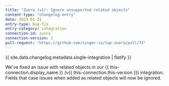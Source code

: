 ```yaml
---
title: "Zuora (v1): Ignore unsupported related objects"
content-type: "changelog-entry"
date: 2023-01-31
entry-type: bug-fix
entry-category: integration
connection-id: zuora
connection-version: 1
pull-request: "https://github.com/singer-io/tap-zuora/pull/73"
---
```

{{ site.data.changelog.metadata.single-integration | flatify }}

We've fixed an issue with related objects in our {{ this-connection.display_name }} (v{{ this-connection.this-version }}) integration. Fields that case issues when added as related objects will now be ignored.